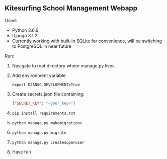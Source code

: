 ## Kitesurfing School Management Webapp


Used:
* Python 3.6.9
* Django 3.1.2
* Currently working with built-in SQLite for convenience, will be switching to PostgreSQL in near future

Run:


1. Navigate to root directory where manage.py lives
2. Add environment variable

    ``` export DJANGO_DEVELOPMENT=True ```
    
3. Create secrets.json file containing:

    ```json
    {"SECRET_KEY": "<your_key>"}
    ```
    
4. ``` pip install requirements.txt ```
5. ``` python manage.py makemigrations ```
6. ``` python manage.py migrate ```
7. ``` python manage.py createsuperuser ```
8. Have fun
